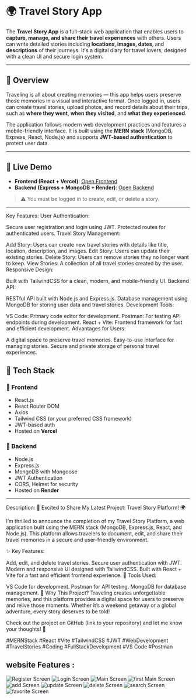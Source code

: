 # 🌍 Travel Story App

The **Travel Story App** is a full-stack web application that enables users to **capture, manage, and share their travel experiences** with others. Users can write detailed stories including **locations, images, dates**, and **descriptions** of their journeys. It's a digital diary for travel lovers, designed with a clean UI and secure login system.

---

## 📖 Overview

Traveling is all about creating memories — this app helps users preserve those memories in a visual and interactive format. Once logged in, users can create travel stories, upload photos, and record details about their trips, such as **where they went**, **when they visited**, and **what they experienced**. 

The application follows modern web development practices and features a mobile-friendly interface. It is built using the **MERN stack** (MongoDB, Express, React, Node.js) and supports **JWT-based authentication** to protect user data.

---

## 🚀 Live Demo

- **Frontend (React + Vercel)**: [Open Frontend](https://your-frontend-url.vercel.app)
- **Backend (Express + MongoDB + Render)**: [Open Backend](https://your-backend-url.onrender.com)

> ⚠️ You must be logged in to create, edit, or delete a story.

---
Key Features:
User Authentication:

Secure user registration and login using JWT.
Protected routes for authenticated users.
Travel Story Management:

Add Story: Users can create new travel stories with details like title, location, description, and images.
Edit Story: Users can update their existing stories.
Delete Story: Users can remove stories they no longer want to keep.
View Stories: A collection of all travel stories created by the user.
Responsive Design:

Built with TailwindCSS for a clean, modern, and mobile-friendly UI.
Backend API:

RESTful API built with Node.js and Express.js.
Database management using MongoDB for storing user data and travel stories.
Development Tools:

VS Code: Primary code editor for development.
Postman: For testing API endpoints during development.
React + Vite: Frontend framework for fast and efficient development.
Advantages for Users:

A digital space to preserve travel memories.
Easy-to-use interface for managing stories.
Secure and private storage of personal travel experiences.


## 🧱 Tech Stack

### 🔹 Frontend
- React.js
- React Router DOM
- Axios
- Tailwind CSS (or your preferred CSS framework)
- JWT-based auth
- Hosted on **Vercel**

### 🔹 Backend
- Node.js
- Express.js
- MongoDB with Mongoose
- JWT Authentication
- CORS, Helmet for security
- Hosted on **Render**

---
Description:
🚀 Excited to Share My Latest Project: Travel Story Platform! 🌍

I’m thrilled to announce the completion of my Travel Story Platform, a web application built using the MERN stack (MongoDB, Express.js, React, and Node.js). This platform allows travelers to document, edit, and share their travel memories in a secure and user-friendly environment.

✨ Key Features:

Add, edit, and delete travel stories.
Secure user authentication with JWT.
Modern and responsive UI designed with TailwindCSS.
Built with React + Vite for a fast and efficient frontend experience.
🔧 Tools Used:

VS Code for development.
Postman for API testing.
MongoDB for database management.
🌟 Why This Project? Traveling creates unforgettable memories, and this platform provides a digital space for users to preserve and relive those moments. Whether it’s a weekend getaway or a global adventure, every story deserves to be told!

Check out the project on GitHub (link to your repository) and let me know your thoughts! 💬

#MERNStack #React #Vite #TailwindCSS #JWT #WebDevelopment #TravelStories #Coding #FullStackDevelopment #VS Code #Postman


## website Features :
![Register Screen](./ss/reg.png)
![Login Screen](./ss/login.png)
![Main Screen](./ss/mainS.png)
![first Main Screen](./ss/screen.png)
![add Screen](./ss/add.png)
![update Screen](./ss/update.png)
![delete Screen](./ss/delete.png)
![search Screen](./ss/search.png)
![favorite Screen](./ss/favorite.png)

